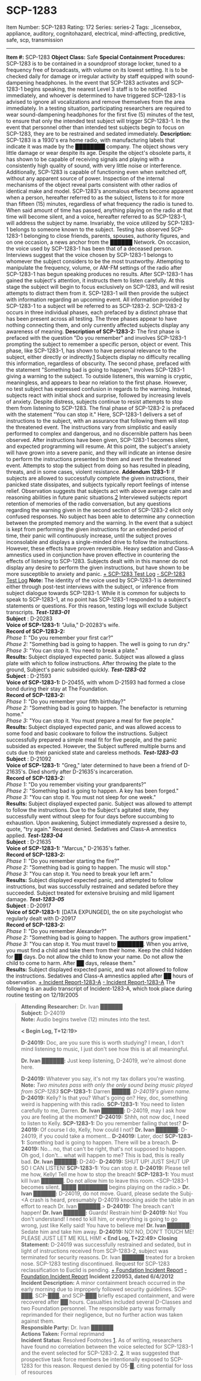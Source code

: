 # SCP-1283
Item Number: SCP-1283
Rating: 172
Series: series-2
Tags: _licensebox, appliance, auditory, cognitohazard, electrical, mind-affecting, predictive, safe, scp, transmission

---

**Item #:** SCP-1283
**Object Class:** Safe
**Special Containment Procedures:** SCP-1283 is to be contained in a soundproof storage locker, tuned to a frequency free of broadcasts, with volume on its lowest setting. It is to be checked daily for damage or irregular activity by staff equipped with sound-dampening headphones. In the event that SCP-1283 activates and SCP-1283-1 begins speaking, the nearest Level 3 staff is to be notified immediately, and whoever is determined to have triggered SCP-1283-1 is advised to ignore all vocalizations and remove themselves from the area immediately. In a testing situation, participating researchers are required to wear sound-dampening headphones for the first five (5) minutes of the test, to ensure that only the intended test subject will trigger SCP-1283-1. In the event that personnel other than intended test subjects begin to focus on SCP-1283, they are to be restrained and sedated immediately.
**Description:** SCP-1283 is a 1930's era home radio, with manufacturing labels that indicate it was made by the ████████ company. The object shows very little damage or wear despite its age. Despite the object's obsolete parts, it has shown to be capable of receiving signals and playing with a consistently high quality of sound, with very little noise or interference. Additionally, SCP-1283 is capable of functioning even when switched off, without any apparent source of power. Inspection of the internal mechanisms of the object reveal parts consistent with other radios of identical make and model.
SCP-1283's anomalous effects become apparent when a person, hereafter referred to as the subject, listens to it for more than fifteen (15) minutes, regardless of what frequency the radio is tuned to. When said amount of time has passed, anything playing on the radio at that time will become silent, and a voice, hereafter referred to as SCP-1283-1, will address the subject by name. Invariably, the voice utilized by SCP-1283-1 belongs to someone known to the subject. Testing has observed SCP-1283-1 belonging to close friends, parents, spouses, authority figures, and on one occasion, a news anchor from the ██████ Network. On occasion, the voice used by SCP-1283-1 has been that of a deceased person. Interviews suggest that the voice chosen by SCP-1283-1 belongs to whomever the subject considers to be the most trustworthy. Attempting to manipulate the frequency, volume, or AM-FM settings of the radio after SCP-1283-1 has begun speaking produces no results.
After SCP-1283-1 has gained the subject's attention, it instructs them to listen carefully. At this stage the subject will begin to focus exclusively on SCP-1283, and will resist attempts to distract them from it. SCP-1283-1 will then provide the subject with information regarding an upcoming event. All information provided by SCP-1283-1 to a subject will be referred to as SCP-1283-2. SCP-1283-2 occurs in three individual phases, each prefaced by a distinct phrase that has been present across all testing. The three phases appear to have nothing connecting them, and only currently affected subjects display any awareness of meaning.
**Description of SCP-1283-2:** The first phase is prefaced with the question "Do you remember" and involves SCP-1283-1 prompting the subject to remember a specific person, object or event. This phase, like SCP-1283-1, has shown to have personal relevance to the subject, either directly or indirectly.[1](javascript:;) Subjects display no difficulty recalling this information, regardless of obscurity.
The second phase, prefaced with the statement "Something bad is going to happen," involves SCP-1283-1 giving a warning to the subject. To outside listeners, this warning is cryptic, meaningless, and appears to bear no relation to the first phase. However, no test subject has expressed confusion in regards to the warning. Instead, subjects react with initial shock and surprise, followed by increasing levels of anxiety. Despite distress, subjects continue to resist attempts to stop them from listening to SCP-1283.
The final phase of SCP-1283-2 is prefaced with the statement "You can stop it." Here, SCP-1283-1 delivers a set of instructions to the subject, with an assurance that following them will stop the threatened event. The instructions vary from simplistic and easily performed to complex and dangerous, and no discernible pattern has been observed. After instructions have been given, SCP-1283-1 becomes silent, and expected programming will resume. At this point, the subject's anxiety will have grown into a severe panic, and they will indicate an intense desire to perform the instructions presented to them and avert the threatened event. Attempts to stop the subject from doing so has resulted in pleading, threats, and in some cases, violent resistance.
**Addendum 1283-1:** If subjects are allowed to successfully complete the given instructions, their panicked state dissipates, and subjects typically report feelings of intense relief. Observation suggests that subjects act with above average calm and reasoning abilities in future panic situations.[2](javascript:;) Interviewed subjects report retention of memories of the radio conversation, but any questions regarding the warning given in the second section of SCP-1283-2 elicit only confused responses. No subject has been able to determine any connection between the prompted memory and the warning.
In the event that a subject is kept from performing the given instructions for an extended period of time, their panic will continuously increase, until the subject proves inconsolable and displays a single-minded drive to follow the instructions. However, these effects have proven reversible. Heavy sedation and Class-A amnestics used in conjunction have proven effective in countering the effects of listening to SCP-1283. Subjects dealt with in this manner do not display any desire to perform the given instructions, but have shown to be more susceptible to anxiety and panic.
[\+ SCP-1283 Test Log](javascript:;)
[\- SCP-1283 Test Log](javascript:;)
**Note:** The identity of the voice used by SCP-1283-1 is determined either through post-test interviews with the subject, or inference from subject dialogue towards SCP-1283-1. While it is common for subjects to speak to SCP-1283-1, at no point has SCP-1283-1 responded to a subject's statements or questions. For this reason, testing logs will exclude Subject transcripts.
**_Test-1283-01_**  
**Subject** : D-20283  
**Voice of SCP-1283-1:** "Julia," D-20283's wife.  
**Record of SCP-1283-2:**  
_Phase 1:_ "Do you remember your first car?"  
_Phase 2:_ "Something bad is going to happen. The well is going to run dry."  
_Phase 3:_ "You can stop it. You need to break a plate."  
**Results:** Subject displayed expected panic. Subject was allowed a glass plate with which to follow instructions. After throwing the plate to the ground, Subject's panic subsided quickly.
**_Test-1283-02_**  
**Subject** : D-21593  
**Voice of SCP-1283-1:** D-20455, with whom D-21593 had formed a close bond during their stay at The Foundation.  
**Record of SCP-1283-2:**  
_Phase 1:_ "Do you remember your fifth birthday?"  
_Phase 2:_ "Something bad is going to happen. The benefactor is returning home."  
_Phase 3:_ "You can stop it. You must prepare a meal for five people."  
**Results:** Subject displayed expected panic, and was allowed access to some food and basic cookware to follow the instructions. Subject successfully prepared a simple meal fit for five people, and the panic subsided as expected. However, the Subject suffered multiple burns and cuts due to their panicked state and careless methods.
**_Test-1283-03_**  
**Subject** : D-21092  
**Voice of SCP-1283-1:** "Greg," later determined to have been a friend of D-21635's. Died shortly after D-21635's incarceration.  
**Record of SCP-1283-2:**  
_Phase 1:_ "Do you remember visiting your grandparents?"  
_Phase 2:_ "Something bad is going to happen. A key has been forged."  
_Phase 3:_ "You can stop it. You must not sleep for one week."  
**Results:** Subject displayed expected panic. Subject was allowed to attempt to follow the instructions. Due to the Subject's agitated state, they successfully went without sleep for four days before succumbing to exhaustion. Upon awakening, Subject immediately expressed a desire to, quote, "try again." Request denied. Sedatives and Class-A amnestics applied.
**_Test-1283-04_**  
**Subject** : D-21635  
**Voice of SCP-1283-1:** "Marcus," D-21635's father.  
**Record of SCP-1283-2:**  
_Phase 1:_ "Do you remember starting the fire?"  
_Phase 2:_ "Something bad is going to happen. The music will stop."  
_Phase 3:_ "You can stop it. You need to break your left arm."  
**Results:** Subject displayed expected panic, and attempted to follow instructions, but was successfully restrained and sedated before they succeeded. Subject treated for extensive bruising and mild ligament damage.
**_Test-1283-05_**  
**Subject** : D-20917  
**Voice of SCP-1283-1:** [DATA EXPUNGED], the on site psychologist who regularly dealt with D-20917  
**Record of SCP-1283-2:**  
_Phase 1:_ "Do you remember Alexander?"  
_Phase 2:_ "Something bad is going to happen. The authors grow impatient."  
_Phase 3:_ "You can stop it. You must travel to ███████. When you arrive, you must find a child and take them from their home. Keep the child hidden for ██ days. Do not allow the child to know your name. Do not allow the child to come to harm. After ██ days, release them."  
**Results:** Subject displayed expected panic, and was not allowed to follow the instructions. Sedatives and Class-A amnestics applied after ██ hours of observation.
[\+ Incident Report-1283-A](javascript:;)
[\- Incident Report-1283-A](javascript:;)
The following is an audio transcript of Incident-1283-A, which took place during routine testing on 12/19/2005
> **Attending Researcher:** Dr. Ivan ██████  
>  **Subject:** D-24019  
>  **Note:** Audio begins twelve (12) minutes into the test.  
>    
>  **< Begin Log, T+12:19>**  
>    
>  **D-24019:** Doc, are you sure this is worth studying? I mean, I don't mind listening to music, I just don't see how this is at all meaningful.  
>    
>  **Dr. Ivan ██████:** Just keep listening, D-24019, we're almost done here.  
>    
>  **D-24019:** Whatever you say, it's not my tax dollars you're wasting.
> **Note:** _Two minutes pass with only the only sound being music played from SCP-1283_
> **SCP-1283-1:** Darren █████. _D-24019's given name._
> **D-24019:** Kelly? Is that you? What's going on? Hey, doc, something weird is happening with this radio.
> **SCP-1283-1:** You need to listen carefully to me, Darren.
> **Dr. Ivan ██████:** D-24019, may I ask how you are feeling at the moment?
> **D-24019:** Shhh, not now doc, I need to listen to Kelly.
> **SCP-1283-1:** Do you remember failing that test?
> **D-24019:** Of course I do, Kelly, how could I not?
> **Dr. Ivan ██████:** D-24019, if you could take a moment…
> **D-24019:** Later, doc!
> **SCP-1283-1:** Something bad is going to happen. There will be a breach.
> **D-24019:** No… no, that can't be right, that's not supposed to happen. Oh god, I don't… what will happen to me? This is bad, this is really bad.
> **Dr. Ivan ██████:** D-240-
> **D-24019:** SHUT UP! JUST SHUT UP SO I CAN LISTEN!
> **SCP-1283-1:** You can stop it.
> **D-24019:** Please tell me how, Kelly! Tell me how to stop the breach!
> **SCP-1283-1:** You must kill Ivan ██████. Do not allow him to leave this room.
> <SCP-1283-1 becomes silent. ████ ████████ begins playing on the radio.>
> **Dr. Ivan ██████:** D-24019, do not move. Guard, please sedate the Subj-
> <A crash is heard, presumably D-24019 knocking aside the table in an effort to reach Dr. Ivan ██████.>
> **D-24019:** The breach can't happen!
> <Struggling is heard>
> **Dr. Ivan ██████:** Guards! Restrain him!
> **D-24019:** No! You don't understand! I need to kill him, or everything is going to go wrong, just like Kelly said! You have to believe me!
> **Dr. Ivan ██████:** Sedate him and take him away.
> **D-24019:** NO! NO, DON'T TOUCH ME! PLEASE JUST LET ME KILL HIM!
> **< End Log, T+22:49>**
**Closing Statement:** D-24019 was successfully restrained and sedated, but in light of instructions received from SCP-1283-2, subject was terminated for security reasons. Dr. Ivan ██████ treated for a broken nose. SCP-1283 testing discontinued. Request for SCP-1283 reclassification to Euclid is pending.
[\+ Foundation Incident Report](javascript:;)
[\- Foundation Incident Report](javascript:;)
**Incident 220953, dated 6/4/2012**  
**Incident Description:** A minor containment breach occurred in the early morning due to improperly followed security guidelines. SCP-███, SCP-███, and SCP-███ briefly escaped containment, and were recovered after ██ hours. Casualties included several D-Classes and two Foundation personnel. The responsible party was formally reprimanded for their negligence, but no further action was taken against them.  
**Responsible Party:** Dr. Ivan ██████  
**Actions Taken:** Formal reprimand  
**Incident Status:** Resolved
Footnotes
[1](javascript:;). As of writing, researchers have found no correlation between the voice selected for SCP-1283-1 and the event selected for SCP-1283-2.
[2](javascript:;). It was suggested that prospective task force members be intentionally exposed to SCP-1283 for this reason. Request denied by O5-█, citing potential for loss of resources